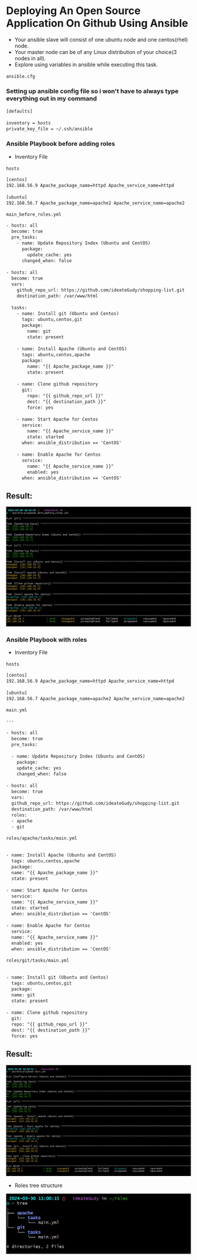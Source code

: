 # Deploying An Open Source Application On Github Using Ansible

- Your ansible slave will consist of one ubuntu node and one centos(rhel) node.
- Your master node can be of any Linux distribution of your choice(3 nodes in all).
- Explore using variables in ansible while executing this task.

`ansible.cfg`

### Setting up ansible config file so i won't have to always type everything out in my command

```
[defaults]

inventory = hosts
private_key_file = ~/.ssh/ansible

```

### Ansible Playbook before adding roles

- Inventory File

`hosts`

```
[centos]
192.168.56.9 Apache_package_name=httpd Apache_service_name=httpd

[ubuntu]
192.168.56.7 Apache_package_name=apache2 Apache_service_name=apache2

```

`main_before_roles.yml`

```---
- hosts: all
  become: true
  pre_tasks:
    - name: Update Repository Index (Ubuntu and CentOS)
      package:
        update_cache: yes
      changed_when: false

- hosts: all
  become: true
  vars:
    github_repo_url: https://github.com/ideateGudy/shopping-list.git
    destination_path: /var/www/html

  tasks:
    - name: Install git (Ubuntu and Centos)
      tags: ubuntu,centos,git
      package:
        name: git
        state: present

    - name: Install Apache (Ubuntu and CentOS)
      tags: ubuntu,centos,apache
      package:
        name: "{{ Apache_package_name }}"
        state: present

    - name: Clone github repository
      git:
        repo: "{{ github_repo_url }}"
        dest: "{{ destination_path }}"
        force: yes

    - name: Start Apache for Centos
      service:
        name: "{{ Apache_service_name }}"
        state: started
      when: ansible_distribution == 'CentOS'

    - name: Enable Apache for Centos
      service:
        name: "{{ Apache_service_name }}"
        enabled: yes
      when: ansible_distribution == 'CentOS'
```

## Result:

![Ansible Play](ansible/img/play.jpg)

### Ansible Playbook with roles

- Inventory File

`hosts`

```
[centos]
192.168.56.9 Apache_package_name=httpd Apache_service_name=httpd

[ubuntu]
192.168.56.7 Apache_package_name=apache2 Apache_service_name=apache2

```

`main.yml`

```
---

- hosts: all
  become: true
  pre_tasks:

  - name: Update Repository Index (Ubuntu and CentOS)
    package:
    update_cache: yes
    changed_when: false

- hosts: all
  become: true
  vars:
  github_repo_url: https://github.com/ideateGudy/shopping-list.git
  destination_path: /var/www/html
  roles:
  - apache
  - git

```

`roles/apache/tasks/main.yml`

```

- name: Install Apache (Ubuntu and CentOS)
  tags: ubuntu,centos,apache
  package:
  name: "{{ Apache_package_name }}"
  state: present

- name: Start Apache for Centos
  service:
  name: "{{ Apache_service_name }}"
  state: started
  when: ansible_distribution == 'CentOS'

- name: Enable Apache for Centos
  service:
  name: "{{ Apache_service_name }}"
  enabled: yes
  when: ansible_distribution == 'CentOS'

```

`roles/git/tasks/main.yml`

```

- name: Install git (Ubuntu and Centos)
  tags: ubuntu,centos,git
  package:
  name: git
  state: present

- name: Clone github repository
  git:
  repo: "{{ github_repo_url }}"
  dest: "{{ destination_path }}"
  force: yes

```

## Result:

![Ansible Play with roles](ansible-roles/img/roles.jpg)

- Roles tree structure

![Tree Structure for roles](ansible-roles/img/roles-tree.jpg)
